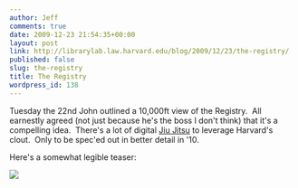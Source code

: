 ```yaml
---
author: Jeff
comments: true
date: 2009-12-23 21:54:35+00:00
layout: post
link: http://librarylab.law.harvard.edu/blog/2009/12/23/the-registry/
published: false
slug: the-registry
title: The Registry
wordpress_id: 138
---
```


Tuesday the 22nd John outlined a 10,000ft view of the Registry.  All earnestly agreed (not just because he's the boss I don't think) that it's a compelling idea.  There's a lot of digital [Jiu Jitsu](http://en.wikipedia.org/wiki/Jujutsu) to leverage Harvard's clout.  Only to be spec'ed out in better detail in '10.


Here's a somewhat legible teaser:




[![](http://librarylab.law.harvard.edu/blog/wp-content/uploads/2009/12/theRegistry1-150x150.jpg)](http://librarylab.law.harvard.edu/blog/wp-content/uploads/2009/12/theRegistry1.jpg)
